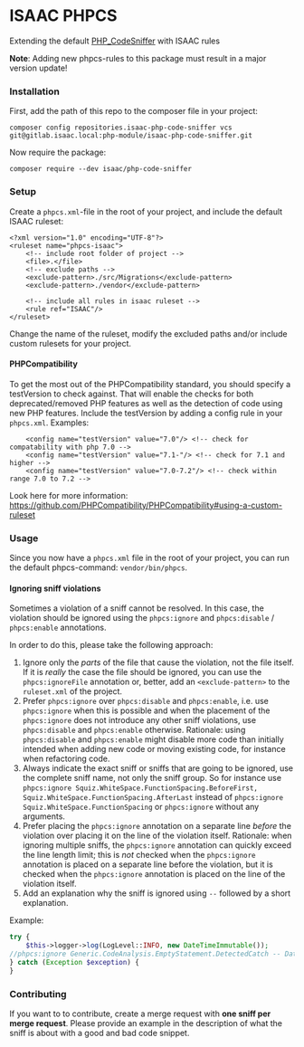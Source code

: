 ISAAC PHPCS
===========

Extending the default [PHP_CodeSniffer](https://github.com/squizlabs/PHP_CodeSniffer) with ISAAC rules

**Note**: Adding new phpcs-rules to this package must result in a major version update!

### Installation

First, add the path of this repo to the composer file in your project:

```
composer config repositories.isaac-php-code-sniffer vcs git@gitlab.isaac.local:php-module/isaac-php-code-sniffer.git
```

Now require the package:

```
composer require --dev isaac/php-code-sniffer
```

### Setup
Create a `phpcs.xml`-file in the root of your project, and include the default ISAAC ruleset:

```
<?xml version="1.0" encoding="UTF-8"?>
<ruleset name="phpcs-isaac">
    <!-- include root folder of project -->
    <file>.</file>
    <!-- exclude paths -->
    <exclude-pattern>./src/Migrations</exclude-pattern>
    <exclude-pattern>./vendor</exclude-pattern>

    <!-- include all rules in isaac ruleset -->
    <rule ref="ISAAC"/>
</ruleset>
```

Change the name of the ruleset, modify the excluded paths and/or include custom rulesets for your project.

#### PHPCompatibility

To get the most out of the PHPCompatibility standard, you should specify a testVersion to check against.
That will enable the checks for both deprecated/removed PHP features as well as the detection of code using new PHP features.
Include the testVersion by adding a config rule in your `phpcs.xml`. Examples:

```
    <config name="testVersion" value="7.0"/> <!-- check for compatability with php 7.0 -->
    <config name="testVersion" value="7.1-"/> <!-- check for 7.1 and higher -->
    <config name="testVersion" value="7.0-7.2"/> <!-- check within range 7.0 to 7.2 -->
```

Look here for more information: https://github.com/PHPCompatibility/PHPCompatibility#using-a-custom-ruleset

### Usage

Since you now have a `phpcs.xml` file in the root of your project, you can run the default phpcs-command: `vendor/bin/phpcs`.

#### Ignoring sniff violations

Sometimes a violation of a sniff cannot be resolved. In this case, the violation should be ignored using the `phpcs:ignore` and `phpcs:disable` / `phpcs:enable` annotations.

In order to do this, please take the following approach:
1. Ignore only the *parts* of the file that cause the violation, not the file itself. If it is *really* the case the file should be ignored, you can use the `phpcs:ignoreFile` annotation or, better, add an `<exclude-pattern>` to the `ruleset.xml` of the project.
2. Prefer `phpcs:ignore` over `phpcs:disable` and `phpcs:enable`, i.e. use `phpcs:ignore` when this is possible and when the placement of the `phpcs:ignore` does not introduce any other sniff violations, use `phpcs:disable` and `phpcs:enable` otherwise. Rationale: using `phpcs:disable` and `phpcs:enable` might disable more code than initially intended when adding new code or moving existing code, for instance when refactoring code.
3. Always indicate the exact sniff or sniffs that are going to be ignored, use the complete sniff name, not only the sniff group. So for instance use `phpcs:ignore Squiz.WhiteSpace.FunctionSpacing.BeforeFirst, Squiz.WhiteSpace.FunctionSpacing.AfterLast` instead of `phpcs:ignore Squiz.WhiteSpace.FunctionSpacing` or `phpcs:ignore` without any arguments.
4. Prefer placing the `phpcs:ignore` annotation on a separate line *before* the violation over placing it on the line of the violation itself. Rationale: when ignoring multiple sniffs, the `phpcs:ignore` annotation can quickly exceed the line length limit; this is *not* checked when the `phpcs:ignore` annotation is placed on a separate line before the violation, but it is checked when the `phpcs:ignore` annotation is placed on the line of the violation itself.
5. Add an explanation why the sniff is ignored using `--` followed by a short explanation.

Example:

```php
try {
    $this->logger->log(LogLevel::INFO, new DateTimeImmutable());
//phpcs:ignore Generic.CodeAnalysis.EmptyStatement.DetectedCatch -- DateTimeImmutable creation cannot fail in this case
} catch (Exception $exception) {
}
```

### Contributing

If you want to to contribute, create a merge request with **one sniff per merge request**. Please provide
an example in the description of what the sniff is about with a good and bad code snippet.
